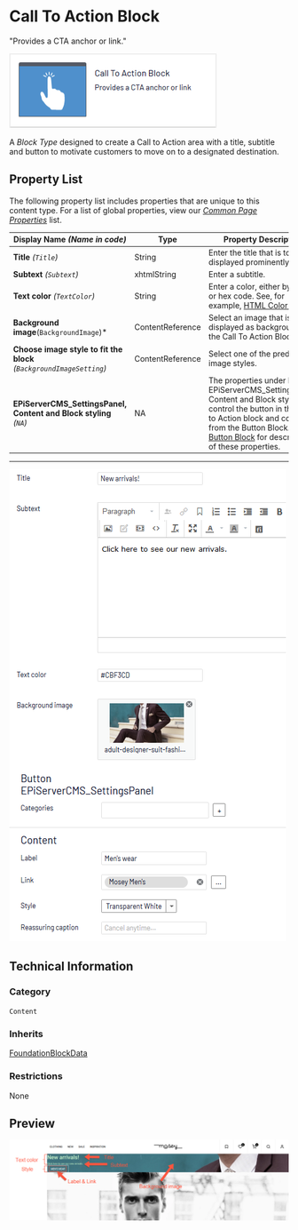 # Call To Action Block
"Provides a CTA anchor or link."

![Call To Action Block](Screenshots/Call%20To%20Action%20Block%20-%20icon.png)

A *Block Type* designed to create a Call to Action area with a title, subtitle and button to motivate customers to move on to a designated destination.

## Property List
The following property list includes properties that are unique to this content type. For a list of global properties, view our [*Common Page Properties*](../../Common%20Page%20Properties.md) list.

Display Name *(Name in code)* | Type | Property Description
--------------|------|---------------
**Title** *(`Title`)* | String | Enter the title that is to be displayed prominently.
**Subtext** *(`Subtext`)* | xhtmlString | Enter a subtitle.
**Text color** *(`TextColor`)* | String | Enter a color, either by name or hex code. See, for example, [HTML Color Values](https://www.w3schools.com/colors/colors_hex.asp).
**Background image**(`BackgroundImage`)* | ContentReference | Select an image that is to be displayed as background of the Call To Action Block.
**Choose image style to fit the block** *(`BackgroundImageSetting`)* | ContentReference | Select one of the predefined image styles.
**EPiServerCMS_SettingsPanel, Content and Block styling** *(`NA`)* | NA | The properties under Button EPiServerCMS_SettingsPanel, Content and Block styling control the button in the Call to Action block and come from the Button Block. See [Button Block](Button%20Block.md) for descriptions of these properties.

** **
![Call To Action - Content tab](Screenshots/Call%20To%20Action%20Block%20-%20Content%20tab.png)

## Technical Information

### Category
`Content`

### Inherits
[FoundationBlockData](Foundation%20Block%20Data%20Block.md)

### Restrictions
None

## Preview
![Call To Action - Preview](Screenshots/Call%20To%20Action%20Block%20-%20Preview.png)

